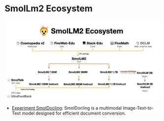 # SmolLm2 Ecosystem

![alt text](../assets/smolLm-eco.png)

- [Experiment SmolDocling](./experiment_test_smol_docling_for_ocr_tasks.ipynb): SmolDocling is a multimodal Image-Text-to-Text model designed for efficient document conversion.  